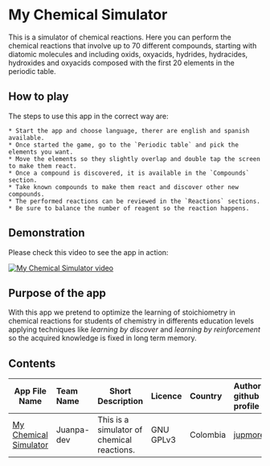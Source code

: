 # My Chemical Simulator

This is a simulator of chemical reactions. 
Here you can perform the chemical reactions that involve up to 70 different compounds, starting with diatomic molecules and including oxids, oxyacids, hydrides, hydracides, hydroxides and oxyacids composed with the first 20 elements in the periodic table.

## How to play

The steps to use this app in the correct way are:

    * Start the app and choose language, therer are english and spanish available.
    * Once started the game, go to the `Periodic table` and pick the elements you want.
    * Move the elements so they slightly overlap and double tap the screen to make them react.
    * Once a compound is discovered, it is available in the `Compounds` section.
    * Take known compounds to make them react and discover other new compounds.
    * The performed reactions can be reviewed in the `Reactions` sections.
    * Be sure to balance the number of reagent so the reaction happens.  

## Demonstration

Please check this video to see the app in action:

[![My Chemical Simulator video](https://img.youtube.com/vi/XUY8N9250c8/0.jpg)](https://www.youtube.com/watch?v=XUY8N9250c8)

## Purpose of the app

With this app we pretend to optimize the learning of stoichiometry in chemical reactions for students of chemistry in differents education levels applying techniques like *learning by discover* and *learning by reinforcement* so the acquired knowledge is fixed in long term memory.

## Contents

| App File Name | Team Name | Short Description | Licence | Country | Author’s github profile |
|---------------|:----------|-------------------|:--------|:--------|:------------------------|
|[My Chemical Simulator](../source/MyChemicalSimulator.apk)|Juanpa-dev|This is a simulator of chemical reactions.| GNU GPLv3 | Colombia | [jupmorenor](https://github.com/jupmorenor)|
